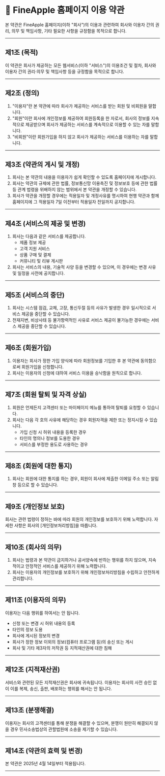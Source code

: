 # 🧾 FineApple 홈페이지 이용 약관

본 약관은 FineApple 홈페이지(이하 "회사")의 이용과 관련하여 회사와 이용자 간의 권리, 의무 및 책임사항, 기타 필요한 사항을 규정함을 목적으로 합니다.

---

## 제1조 (목적)
이 약관은 회사가 제공하는 모든 웹서비스(이하 "서비스")의 이용조건 및 절차, 회사와 이용자 간의 권리·의무 및 책임사항 등을 규정함을 목적으로 합니다.

---

## 제2조 (정의)

1. "이용자"란 본 약관에 따라 회사가 제공하는 서비스를 받는 회원 및 비회원을 말합니다.
2. "회원"이란 회사에 개인정보를 제공하여 회원등록을 한 자로서, 회사의 정보를 지속적으로 제공받으며 회사가 제공하는 서비스를 계속적으로 이용할 수 있는 자를 말합니다.
3. "비회원"이란 회원가입을 하지 않고 회사가 제공하는 서비스를 이용하는 자를 말합니다.

---

## 제3조 (약관의 게시 및 개정)

1. 회사는 본 약관의 내용을 이용자가 쉽게 확인할 수 있도록 홈페이지에 게시합니다.
2. 회사는 약관의 규제에 관한 법률, 정보통신망 이용촉진 및 정보보호 등에 관한 법률 등 관계 법령을 위배하지 않는 범위에서 본 약관을 개정할 수 있습니다.
3. 회사가 약관을 개정할 경우에는 적용일자 및 개정사유를 명시하여 현행 약관과 함께 홈페이지에 그 적용일자 7일 이전부터 적용일자 전일까지 공지합니다.

---

## 제4조 (서비스의 제공 및 변경)

1. 회사는 다음과 같은 서비스를 제공합니다.
   - 제품 정보 제공
   - 고객 지원 서비스
   - 상품 구매 및 결제
   - 커뮤니티 및 리뷰 게시판
2. 회사는 서비스의 내용, 기술적 사양 등을 변경할 수 있으며, 이 경우에는 변경 사유 및 일정을 사전에 공지합니다.

---

## 제5조 (서비스의 중단)

1. 회사는 시스템 점검, 교체, 고장, 통신두절 등의 사유가 발생한 경우 일시적으로 서비스 제공을 중단할 수 있습니다.
2. 천재지변, 비상사태 등 불가항력적인 사유로 서비스 제공이 불가능한 경우에는 서비스 제공을 중단할 수 있습니다.

---

## 제6조 (회원가입)

1. 이용자는 회사가 정한 가입 양식에 따라 회원정보를 기입한 후 본 약관에 동의함으로써 회원가입을 신청합니다.
2. 회사는 이용자의 신청에 대하여 서비스 이용을 승낙함을 원칙으로 합니다.

---

## 제7조 (회원 탈퇴 및 자격 상실)

1. 회원은 언제든지 고객센터 또는 마이페이지 메뉴를 통하여 탈퇴를 요청할 수 있습니다.
2. 회사는 다음 각 호의 사유에 해당하는 경우 회원자격을 제한 또는 정지시킬 수 있습니다.
   - 가입 신청 시 허위 내용을 등록한 경우
   - 타인의 명의나 정보를 도용한 경우
   - 서비스를 부정한 용도로 사용하는 경우

---

## 제8조 (회원에 대한 통지)

1. 회사는 회원에 대한 통지를 하는 경우, 회원이 회사에 제출한 이메일 주소 또는 알림창 등으로 할 수 있습니다.

---

## 제9조 (개인정보 보호)

회사는 관련 법령이 정하는 바에 따라 회원의 개인정보를 보호하기 위해 노력합니다. 자세한 사항은 회사의 [개인정보처리방침]을 따릅니다.

---

## 제10조 (회사의 의무)

1. 회사는 법령과 본 약관이 금지하거나 공서양속에 반하는 행위를 하지 않으며, 지속적이고 안정적인 서비스를 제공하기 위해 노력합니다.
2. 회사는 이용자의 개인정보를 보호하기 위해 개인정보처리방침을 수립하고 안전하게 관리합니다.

---

## 제11조 (이용자의 의무)

이용자는 다음 행위를 하여서는 안 됩니다.
- 신청 또는 변경 시 허위 내용의 등록
- 타인의 정보 도용
- 회사에 게시된 정보의 변경
- 회사가 정한 정보 이외의 정보(컴퓨터 프로그램 등)의 송신 또는 게시
- 회사 및 기타 제3자의 저작권 등 지적재산권에 대한 침해

---

## 제12조 (지적재산권)

서비스와 관련된 모든 지적재산권은 회사에 귀속됩니다. 이용자는 회사의 사전 승인 없이 이를 복제, 송신, 출판, 배포하는 행위를 해서는 안 됩니다.

---

## 제13조 (분쟁해결)

이용자는 회사의 고객센터를 통해 분쟁을 해결할 수 있으며, 분쟁이 원만히 해결되지 않을 경우 민사소송법상의 관할법원에 소송을 제기할 수 있습니다.

---

## 제14조 (약관의 효력 및 변경)

본 약관은 2025년 4월 14일부터 적용됩니다.

---